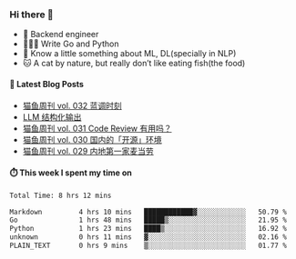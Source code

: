 ### Hi there 👋

- 🔧 Backend engineer
- 👨🏻‍💻 Write Go and Python
- 🔭 Know a little something about ML, DL(specially in NLP)
- 🐱 A cat by nature, but really don’t like eating fish(the food)

#### 📖 Latest Blog Posts
<!-- BLOG-POST-LIST:START -->
- [猫鱼周刊 vol. 032 蓝调时刻](https://ameow.xyz/archives/weekly-032)
- [LLM 结构化输出](https://ameow.xyz/archives/llm-structural-output)
- [猫鱼周刊 vol. 031 Code Review 有用吗？](https://ameow.xyz/archives/weekly-031)
- [猫鱼周刊 vol. 030 国内的「开源」环境](https://ameow.xyz/archives/weekly-030)
- [猫鱼周刊 vol. 029 内地第一家麦当劳](https://ameow.xyz/archives/weekly-029)
<!-- BLOG-POST-LIST:END -->

#### ⏱️ This week I spent my time on
<!--START_SECTION:waka-->

```txt
Total Time: 8 hrs 12 mins

Markdown         4 hrs 10 mins   ████████████▓░░░░░░░░░░░░   50.79 %
Go               1 hrs 48 mins   █████▒░░░░░░░░░░░░░░░░░░░   21.95 %
Python           1 hrs 23 mins   ████▒░░░░░░░░░░░░░░░░░░░░   16.92 %
unknown          0 hrs 11 mins   ▓░░░░░░░░░░░░░░░░░░░░░░░░   02.16 %
PLAIN_TEXT       0 hrs 9 mins    ▒░░░░░░░░░░░░░░░░░░░░░░░░   01.77 %
```

<!--END_SECTION:waka-->

<!--
**LeslieLeung/LeslieLeung** is a ✨ _special_ ✨ repository because its `README.md` (this file) appears on your GitHub profile.

Here are some ideas to get you started:

- 🔭 I’m currently working on ...
- 🌱 I’m currently learning ...
- 👯 I’m looking to collaborate on ...
- 🤔 I’m looking for help with ...
- 💬 Ask me about ...
- 📫 How to reach me: ...
- 😄 Pronouns: ...
- ⚡ Fun fact: ...
-->
